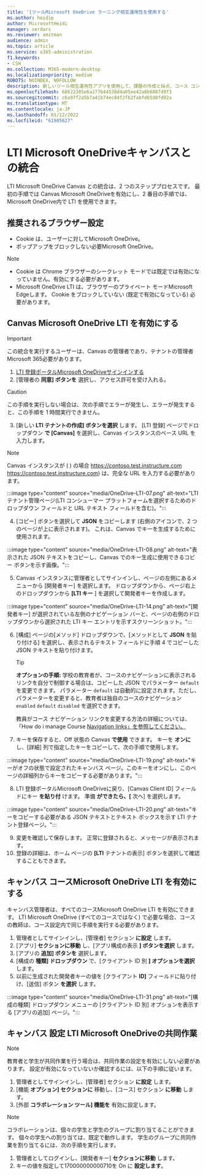 ```yaml
---
title: '[ツールMicrosoft OneDrive ラーニング相互運用性を使用する'
ms.author: heidip
author: MicrosoftHeidi
manager: serdars
ms.reviewer: amitman
audience: admin
ms.topic: article
ms.service: o365-administration
f1.keywords:
- CSH
ms.collection: M365-modern-desktop
ms.localizationpriority: medium
ROBOTS: NOINDEX, NOFOLLOW
description: 新しいツール相互運用性アプリを使用して、課題の作成と採点、コース コンテンツの構築とキュレーション、ファイルMicrosoft OneDrive ラーニング共同作業を行います。
ms.openlocfilehash: 68622305e6a277b44538d4a05ee42a6b680749f3
ms.sourcegitcommit: c6a97f2a5b7a41b74ec84f2f62fabfd65d8fd92a
ms.translationtype: MT
ms.contentlocale: ja-JP
ms.lasthandoff: 01/12/2022
ms.locfileid: "61905627"
---
```

# <a name="integrate-microsoft-onedrive-lti-with-canvas"></a>LTI Microsoft OneDriveキャンバスとの統合

LTI Microsoft OneDrive Canvas との統合は、2 つのステッププロセスです。 最初の手順では Canvas Microsoft OneDriveを有効にし、2 番目の手順では、Microsoft OneDrive内で LTI を使用できます。

## <a name="recommended-browser-settings"></a>推奨されるブラウザー設定

- Cookie は、ユーザーに対してMicrosoft OneDrive。
- ポップアップをブロックしない必要Microsoft OneDrive。

> [!NOTE]
> - Cookie は Chrome ブラウザーのシークレット モードでは既定では有効になっていません。有効にする必要があります。
> - Microsoft OneDrive LTI は、ブラウザーのプライベート モードMicrosoft Edgeします。 Cookie をブロックしていない (既定で有効になっている) 必要があります。

## <a name="enable-microsoft-onedrive-lti-in-canvas"></a>Canvas Microsoft OneDrive LTI を有効にする

> [!IMPORTANT]
> この統合を実行するユーザーは、Canvas の管理者であり、テナントの管理者Microsoft 365必要があります。

1. <a href="https://onedrivelti.microsoft.com/admin" target="_blank">LTI 登録ポータルMicrosoft OneDriveサインインする</a>
1. [管理者の **同意] ボタンを** 選択し、アクセス許可を受け入れる。

> [!CAUTION]
> この手順を実行しない場合は、次の手順でエラーが発生し、エラーが発生すると、この手順を 1 時間実行できません。

3. [新しい **LTI テナントの作成] ボタンを選択** します。 [LTI 登録] ページでドロップダウン **で [Canvas]** を選択し、Canvas インスタンスのベース URL を入力します。

> [!NOTE]
> Canvas インスタンスが ( ) の場合 https://contoso.test.instructure.com https://contoso.test.instructure.com) は、完全な URL を入力する必要があります。

:::image type="content" source="media/OneDrive-LTI-07.png" alt-text="LTI テナント管理ページ(LTI コンシューマー プラットフォームを選択するためのドロップダウン フィールドと URL テキスト フィールドを含む)。":::

4. [コピー] ボタンを選択して **JSON** をコピーします (右側のアイコンで、2 つのページが上に表示されます)。 これは、Canvas でキーを生成するために使用されます。

:::image type="content" source="media/OneDrive-LTI-08.png" alt-text="表示された JSON テキストをコピーし、Canvas でのキー生成に使用できるコピー ボタンを示す画像。":::

5. Canvas インスタンスに管理者としてサインインし、ページの左側にあるメニューから [開発者キー] を選択します。 ドロップダウンから、ページ右上のドロップダウンから **[LTI キー** ] を選択して開発者キーを作成します。

:::image type="content" source="media/OneDrive-LTI-14.png" alt-text="[開発者キー] が選択されている左側のナビゲーション バーと、ページの右側のドロップダウンから選択された LTI キー エントリを示すスクリーンショット。":::

6. [構成] ページの[メソッド] ドロップダウンで、[メソッドとして **JSON** を貼り付ける] を選択し、表示されるテキスト フィールドに手順 4 でコピーした JSON テキストを貼り付けます。

    > [!TIP]
    > **オプションの手順:** 学校の教育者が、コースのナビゲーションに表示されるリンクを自分で制御する場合は、コピーした JSON でパラメーター ``default`` を変更できます。 パラメーター ``default`` は自動的に設定されます。ただし、パラメーターを変更すると、教育者は独自のコースのナビゲーション ``enabled`` ``default`` ``disabled`` を選択できます。
    >
    > 教員がコース ナビゲーション リンクを変更する方法の詳細については、「How do i manage Course [Navigation links」を参照してください。](https://community.canvaslms.com/t5/Instructor-Guide/How-do-I-manage-Course-Navigation-links/ta-p/1020)

7. キーを保存すると、Off 状態の Canvas **で使用** できます。 キーを **オンに** し、[詳細] 列で指定したキーをコピーして、次の手順で使用します。

:::image type="content" source="media/OneDrive-LTI-19.png" alt-text="キーがオフの状態で設定されたキャンバス ページ。このキーをオンにし、このページの詳細列からキーをコピーする必要があります。":::

8. LTI 登録ポータルMicrosoft OneDriveに戻り、[Canvas Client ID] フィールドにキー **を貼り付** けます。 準備 **ができたら、[** 次へ] を選択します。

:::image type="content" source="media/OneDrive-LTI-20.png" alt-text="キーをコピーする必要がある JSON テキストとテキスト ボックスを示す LTI テナント登録ページ。":::

9. 変更を確認して保存します。 正常に登録されると、メッセージが表示されます。
10. 登録の詳細は、ホーム ページの **[LTI** テナントの表示] ボタンを選択して確認することもできます。

## <a name="enable-microsoft-onedrive-lti-in-canvas-courses"></a>キャンバス コースMicrosoft OneDrive LTI を有効にする

キャンバス管理者は、すべてのコースMicrosoft OneDrive LTI を有効にできます。 LTI Microsoft OneDrive (すべてのコースではなく) で必要な場合、コースの教師は、コース設定内で同じ手順を実行する必要があります。

1. 管理者としてサインインし、[管理者] セクション **に設定** します。
2. [アプリ] **セクションに移動** し、[アプリ構成の表示 **] ボタンを選択** します。
3. [アプリの **追加] ボタンを** 選択します。
4. [構成の **種類] ドロップダウン** で、[クライアント ID 別 **] オプションを選択** します。
5. 以前に生成された開発者キーの値を [クライアント **ID]** フィールドに貼り付け、[送信] ボタン **を選択** します。

:::image type="content" source="media/OneDrive-LTI-31.png" alt-text="[構成の種類] ドロップダウン メニューの [クライアント ID 別] オプションを表示する [アプリの追加] ページ。":::

## <a name="collaboration-settings-for-microsoft-onedrive-lti-in-canvas-courses"></a>キャンバス 設定 LTI Microsoft OneDriveの共同作業

> [!NOTE]
> 教育者と学生が共同作業を行う場合は、共同作業の設定を有効にしない必要があります。 設定が有効になっていないか確認するには、以下の手順に従います。

1. 管理者としてサインインし、[管理者] セクション **に設定** します。
1. [機能 **オプション] セクションに** 移動し、[コース] セクション **に移動** します。
1. [外部 **コラボレーション ツール] 機能を** 有効に設定します。

> [!NOTE]
> コラボレーションは、個々の学生と学生のグループに割り当てることができます。 個々の学生への割り当ては、既定で動作します。 学生のグループに共同作業を割り当てるには、次の手順を実行します。

1. 管理者としてログインし、[開発者キー] **セクションに移動** します。
1. キーの値を指定して170000000000710を On に **設定します**。
